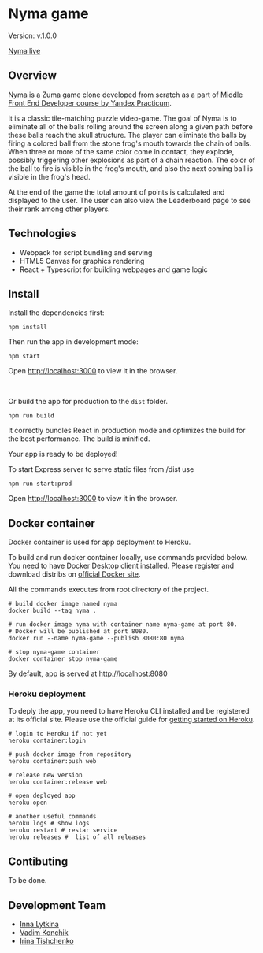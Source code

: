 # Nyma game

Version: v.1.0.0

[Nyma live](https://nyma-game.herokuapp.com/)

## Overview

Nyma is a Zuma game clone developed from scratch as a part of [Middle Front End Developer course by Yandex Practicum](https://praktikum.yandex.ru/middle-frontend/).

It is a classic tile-matching puzzle video-game. The goal of Nyma is to eliminate all of the balls rolling around the screen along a given path before these balls reach the skull structure. The player can eliminate the balls by firing a colored ball from the stone frog's mouth towards the chain of balls. When three or more of the same color come in contact, they explode, possibly triggering other explosions as part of a chain reaction. The color of the ball to fire is visible in the frog's mouth, and also the next coming ball is visible in the frog's head.

At the end of the game the total amount of points is calculated and displayed to the user. The user can also view the Leaderboard page to see their rank among other players.

## Technologies

  - Webpack for script bundling and serving
  - HTML5 Canvas for graphics rendering
  - React + Typescript for building webpages and game logic

## Install

Install the dependencies first:
```
npm install
```

Then run the app in development mode:
```
npm start
```
Open [http://localhost:3000](http://localhost:3000) to view it in the browser.

<br>

Or build the app for production to the `dist` folder.
```
npm run build
```
It correctly bundles React in production mode and optimizes the build for the best performance.
The build is minified.

Your app is ready to be deployed!

To start Express server to serve static files from /dist use
```
npm run start:prod
```
Open [http://localhost:3000](http://localhost:3000) to view it in the browser.

## Docker container

Docker container is used for app deployment to Heroku.

To build and run docker container locally, use commands provided below. You need to have Docker Desktop client installed. Please register and download distribs on [official Docker site](https://www.docker.com/).

All the commands executes from root directory of the project.

```
# build docker image named nyma
docker build --tag nyma .

# run docker image nyma with container name nyma-game at port 80.
# Docker will be published at port 8080.
docker run --name nyma-game --publish 8080:80 nyma

# stop nyma-game container
docker container stop nyma-game
```

By default, app is served at [http://localhost:8080](http://localhost:8080)

### Heroku deployment

To deply the app, you need to have Heroku CLI installed and be registered at its official site. Please use the official guide for [getting started on Heroku](https://devcenter.heroku.com/articles/getting-started-with-nodejs).

```
# login to Heroku if not yet
heroku container:login

# push docker image from repository
heroku container:push web

# release new version
heroku container:release web

# open deployed app
heroku open

# another useful commands
heroku logs # show logs
heroku restart # restar service
heroku releases #  list of all releases
```

## Contibuting

To be done.

## Development Team
   - [Inna Lytkina](https://github.com/innayarantseva)
   - [Vadim Konchik](https://github.com/elfexor)
   - [Irina Tishchenko](https://github.com/IrinaT1)

